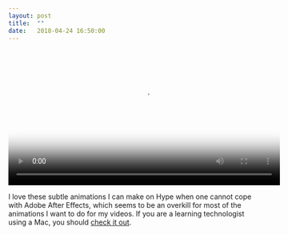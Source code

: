 ```yaml
---
layout: post
title:  ""
date:   2018-04-24 16:50:00
---
```


<video width="543" height="auto" controls="controls" poster="https://harry.kalantzis.uk/microblog/assets/images/posts/degree-apprenticeship-sample.png">
   <source type="video/mp4" src="https://harry.kalantzis.uk/microblog/assets/images/posts/degree-apprenticeship-sample.mp4" />
</video>

I love these subtle animations I can make on Hype when one cannot cope with Adobe After Effects, which seems to be an overkill for most of the animations I want to do for my videos. If you are a learning technologist using a Mac, you should [check it out](https://tumult.com/hype/).
